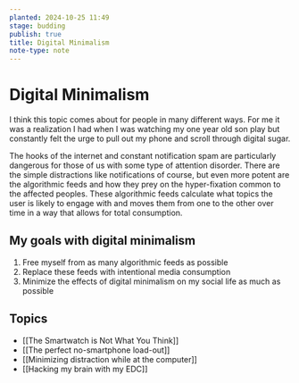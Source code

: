 ```yaml
---
planted: 2024-10-25 11:49
stage: budding
publish: true
title: Digital Minimalism
note-type: note
---
```

# Digital Minimalism

I think this topic comes about for people in many different ways. For me it was a realization I had when I was watching my one year old son play but constantly felt the urge to pull out my phone and scroll through digital sugar.

The hooks of the internet and constant notification spam are particularly dangerous for those of us with some type of attention disorder. There are the simple distractions like notifications of course, but even more potent are the algorithmic feeds and how they prey on the hyper-fixation common to the affected peoples. These algorithmic feeds calculate what topics the user is likely to engage with and moves them from one to the other over time in a way that allows for total consumption.
## My goals with digital minimalism
1. Free myself from as many algorithmic feeds as possible
2. Replace these feeds with intentional media consumption
3. Minimize the effects of digital minimalism on my social life as much as possible
## Topics
- [[The Smartwatch is Not What You Think]]
- [[The perfect no-smartphone load-out]]
- [[Minimizing distraction while at the computer]]
- [[Hacking my brain with my EDC]]

